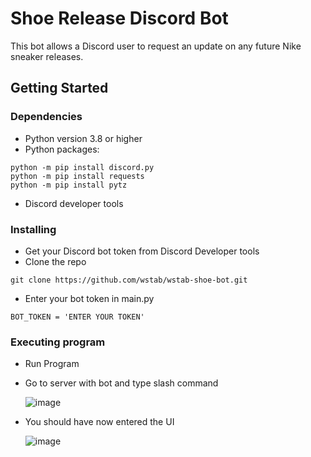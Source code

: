 # Shoe Release Discord Bot

This bot allows a Discord user to request an update on any future Nike sneaker releases.

## Getting Started

### Dependencies

* Python version 3.8 or higher
* Python packages:
```
python -m pip install discord.py
python -m pip install requests
python -m pip install pytz
```
* Discord developer tools

### Installing

* Get your Discord bot token from Discord Developer tools
* Clone the repo
```
git clone https://github.com/wstab/wstab-shoe-bot.git
```
* Enter your bot token in main.py
```
BOT_TOKEN = 'ENTER YOUR TOKEN'
```

### Executing program

* Run Program
* Go to server with bot and type slash command

  ![image](https://github.com/user-attachments/assets/5ac46ba5-3058-4bd9-8d0f-0addb4df62cb)
  
* You should have now entered the UI
  
  ![image](https://github.com/user-attachments/assets/8b124c6e-a55f-45c8-8c37-4812ba6e23d8)
  

